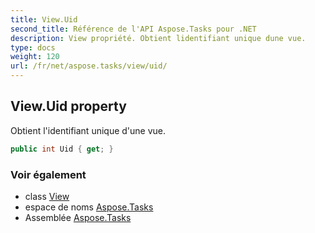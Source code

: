 ```yaml
---
title: View.Uid
second_title: Référence de l'API Aspose.Tasks pour .NET
description: View propriété. Obtient lidentifiant unique dune vue.
type: docs
weight: 120
url: /fr/net/aspose.tasks/view/uid/
---
```

## View.Uid property

Obtient l'identifiant unique d'une vue.

```csharp
public int Uid { get; }
```

### Voir également

* class [View](../)
* espace de noms [Aspose.Tasks](../../view/)
* Assemblée [Aspose.Tasks](../../../)



